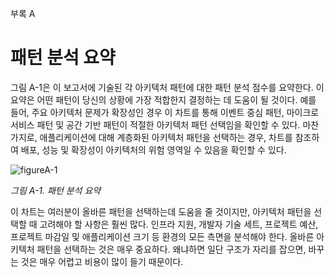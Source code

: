 부록 A
# 패턴 분석 요약

그림 A-1은 이 보고서에 기술된 각 아키텍처 패턴에 대한 패턴 분석 점수를 요약한다. 이 요약은 어떤 패턴이 당신의 상황에 가장 적합한지 결정하는 데 도움이 될 것이다. 예를 들어, 주요 아키텍처 문제가 확장성인 경우 이 차트를 통해 이벤트 중심 패턴, 마이크로서비스 패턴 및 공간 기반 패턴이 적절한 아키텍처 패턴 선택임을 확인할 수 있다. 마찬가지로, 애플리케이션에 대해 계층화된 아키텍처 패턴을 선택하는 경우, 차트를 참조하여 배포, 성능 및 확장성이 아키텍처의 위험 영역일 수 있음을 확인할 수 있다.

![figureA-1](./figures/figureA-1.png) 

_그림 A-1. 패턴 분석 요약_

이 차트는 여러분이 올바른 패턴을 선택하는데 도움을 줄 것이지만, 아키텍처 패턴을 선택할 때 고려해야 할 사항은 훨씬 많다. 인프라 지원, 개발자 기술 세트, 프로젝트 예산, 프로젝트 마감일 및 애플리케이션 크기 등 환경의 모든 측면을 분석해야 한다. 올바른 아키텍처 패턴을 선택하는 것은 매우 중요하다. 왜냐하면 일단 구조가 자리를 잡으면, 바꾸는 것은 매우 어렵고 비용이 많이 들기 때문이다.


# 
